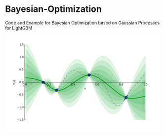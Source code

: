 # Bayesian-Optimization
Code and Example for Bayesian Optimization based on Gaussian Processes for LightGBM

![](bayes_opt.png)
